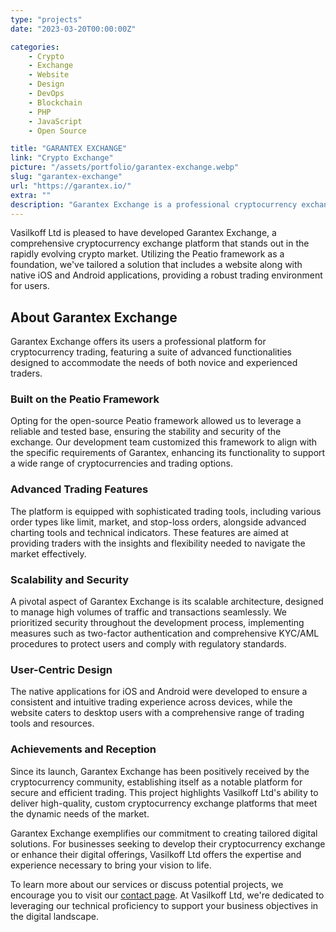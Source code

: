 ```yaml
---
type: "projects"
date: "2023-03-20T00:00:00Z"

categories: 
    - Crypto
    - Exchange
    - Website
    - Design
    - DevOps
    - Blockchain
    - PHP
    - JavaScript
    - Open Source

title: "GARANTEX EXCHANGE"
link: "Crypto Exchange"
picture: "/assets/portfolio/garantex-exchange.webp"
slug: "garantex-exchange"
url: "https://garantex.io/"
extra: ""
description: "Garantex Exchange is a professional cryptocurrency exchange platform. The platform includes a website and native applications for iOS and Android."
---
```

Vasilkoff Ltd is pleased to have developed Garantex Exchange, a comprehensive cryptocurrency exchange platform that stands out in the rapidly evolving crypto market. Utilizing the Peatio framework as a foundation, we've tailored a solution that includes a website along with native iOS and Android applications, providing a robust trading environment for users.

## About Garantex Exchange
Garantex Exchange offers its users a professional platform for cryptocurrency trading, featuring a suite of advanced functionalities designed to accommodate the needs of both novice and experienced traders.

### Built on the Peatio Framework
Opting for the open-source Peatio framework allowed us to leverage a reliable and tested base, ensuring the stability and security of the exchange. Our development team customized this framework to align with the specific requirements of Garantex, enhancing its functionality to support a wide range of cryptocurrencies and trading options.

### Advanced Trading Features
The platform is equipped with sophisticated trading tools, including various order types like limit, market, and stop-loss orders, alongside advanced charting tools and technical indicators. These features are aimed at providing traders with the insights and flexibility needed to navigate the market effectively.

### Scalability and Security
A pivotal aspect of Garantex Exchange is its scalable architecture, designed to manage high volumes of traffic and transactions seamlessly. We prioritized security throughout the development process, implementing measures such as two-factor authentication and comprehensive KYC/AML procedures to protect users and comply with regulatory standards.

### User-Centric Design
The native applications for iOS and Android were developed to ensure a consistent and intuitive trading experience across devices, while the website caters to desktop users with a comprehensive range of trading tools and resources.

### Achievements and Reception
Since its launch, Garantex Exchange has been positively received by the cryptocurrency community, establishing itself as a notable platform for secure and efficient trading. This project highlights Vasilkoff Ltd's ability to deliver high-quality, custom cryptocurrency exchange platforms that meet the dynamic needs of the market.

Garantex Exchange exemplifies our commitment to creating tailored digital solutions. For businesses seeking to develop their cryptocurrency exchange or enhance their digital offerings, Vasilkoff Ltd offers the expertise and experience necessary to bring your vision to life.

To learn more about our services or discuss potential projects, we encourage you to visit our [contact page](https://vasilkoff.com/contact-us). At Vasilkoff Ltd, we're dedicated to leveraging our technical proficiency to support your business objectives in the digital landscape.